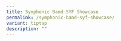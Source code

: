 ```yaml
---
title: Symphonic Band SYF Showcase
permalink: /symphonic-band-syf-showcase/
variant: tiptap
description: ""
---
```

